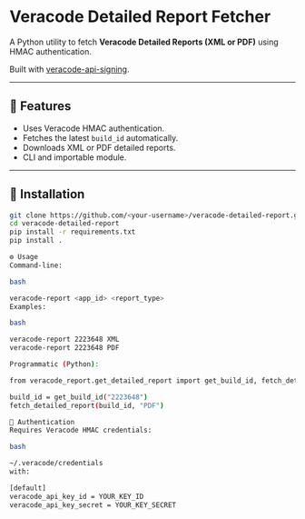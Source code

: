 # Veracode Detailed Report Fetcher

A Python utility to fetch **Veracode Detailed Reports (XML or PDF)** using HMAC authentication.

Built with [veracode-api-signing](https://github.com/veracode/veracode-python-hmac-example).

---

## 🚀 Features
- Uses Veracode HMAC authentication.
- Fetches the latest `build_id` automatically.
- Downloads XML or PDF detailed reports.
- CLI and importable module.

---

## 🧩 Installation

```bash
git clone https://github.com/<your-username>/veracode-detailed-report.git
cd veracode-detailed-report
pip install -r requirements.txt
pip install .

⚙️ Usage
Command-line:

bash

veracode-report <app_id> <report_type>
Examples:

bash

veracode-report 2223648 XML
veracode-report 2223648 PDF

Programmatic (Python):

from veracode_report.get_detailed_report import get_build_id, fetch_detailed_report

build_id = get_build_id("2223648")
fetch_detailed_report(build_id, "PDF")

🪪 Authentication
Requires Veracode HMAC credentials:

bash

~/.veracode/credentials
with:

[default]
veracode_api_key_id = YOUR_KEY_ID
veracode_api_key_secret = YOUR_KEY_SECRET
